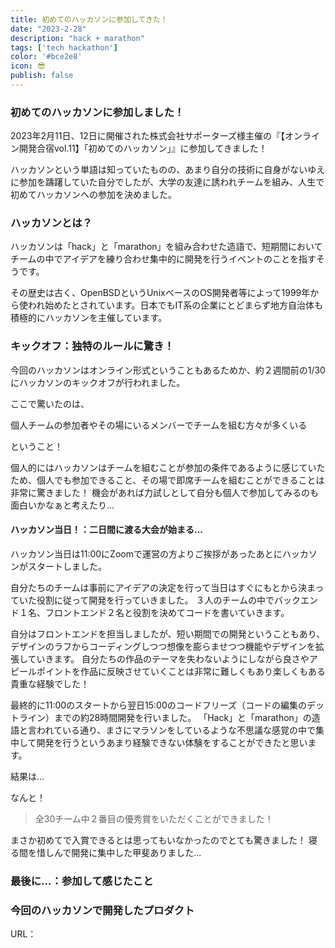 ```yaml
---
title: 初めてのハッカソンに参加してきた！
date: "2023-2-28"
description: "hack + marathon"
tags: ['tech hackathon']
color: '#bce2e8'
icon: 😎
publish: false
---
```



### 初めてのハッカソンに参加しました！
2023年2月11日、12日に開催された株式会社サポーターズ様主催の『【オンライン開発合宿vol.11】「初めてのハッカソン」』に参加してきました！

ハッカソンという単語は知っていたものの、あまり自分の技術に自身がないゆえに参加を躊躇していた自分でしたが、大学の友達に誘われチームを組み、人生で初めてハッカソンへの参加を決めました。

### ハッカソンとは？
ハッカソンは「hack」と「marathon」を組み合わせた造語で、短期間においてチームの中でアイデアを練り合わせ集中的に開発を行うイベントのことを指すそうです。

その歴史は古く、OpenBSDというUnixベースのOS開発者等によって1999年から使われ始めたとされています。日本でもIT系の企業にとどまらず地方自治体も積極的にハッカソンを主催しています。

### キックオフ：独特のルールに驚き！
今回のハッカソンはオンライン形式ということもあるためか、約２週間前の1/30にハッカソンのキックオフが行われました。

ここで驚いたのは、

個人チームの参加者やその場にいるメンバーでチームを組む方々が多くいる

ということ！

個人的にはハッカソンはチームを組むことが参加の条件であるように感じていたため、個人でも参加できること、その場で即席チームを組むことができることは非常に驚きました！
機会があれば力試しとして自分も個人で参加してみるのも面白いかなぁと考えたり...


#### ハッカソン当日！：二日間に渡る大会が始まる...
ハッカソン当日は11:00にZoomで運営の方よりご挨拶があったあとにハッカソンがスタートしました。

自分たちのチームは事前にアイデアの決定を行って当日はすぐにもとから決まっていた役割に従って開発を行っていきました。
３人のチームの中でバックエンド１名、フロントエンド２名と役割を決めてコードを書いていきます。

自分はフロントエンドを担当しましたが、短い期間での開発ということもあり、デザインのラフからコーディングしつつ想像を膨らませつつ機能やデザインを拡張していきます。
自分たちの作品のテーマを失わないようにしながら良さやアピールポイントを作品に反映させていくことは非常に難しくもあり楽しくもある貴重な経験でした！

最終的に11:00のスタートから翌日15:00のコードフリーズ（コードの編集のデットライン）までの約28時間開発を行いました。
「Hack」と「marathon」の造語と言われている通り、まさにマラソンをしているような不思議な感覚の中で集中して開発を行うというあまり経験できない体験をすることができたと思います。

結果は...

なんと！


> 全30チーム中２番目の優秀賞をいただくことができました！

まさか初めてで入賞できるとは思ってもいなかったのでとても驚きました！
寝る間を惜しんで開発に集中した甲斐ありました...

### 最後に...：参加して感じたこと

### 今回のハッカソンで開発したプロダクト
URL：

